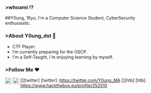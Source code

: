 ### >whoami ⁉

##Y0ung, 16yo, I'm a Computer Science Student, CyberSecurity enthusiastic.

### >About Y0ung_dst 🔱

- CTF Player.
- I’m currently preparing for the OSCP.
- I'm a Self-Taught, i'm enjoying learning by myself.
<script src="https://www.hackthebox.eu/badge/252510"></script>

### >Follow Me ❤

[<img align="left" alt="young | Twitter" width="22px" src="https://cdn.jsdelivr.net/npm/simple-icons@v3/icons/twitter.svg" />][twitter]
[twitter]: https://twitter.com/Y0ung_MA
[<img align="left" alt="young | HTB" width="22px" src="https://forum.hackthebox.eu/uploads/RJZMUY81IQLQ.png" />][htb]
[htb]: https://www.hackthebox.eu/profile/252510
